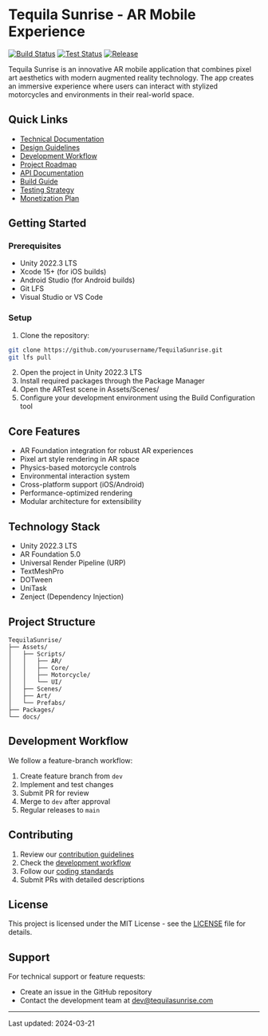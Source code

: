 # Tequila Sunrise - AR Mobile Experience

[![Build Status](https://img.shields.io/badge/build-passing-brightgreen)]()
[![Test Status](https://img.shields.io/badge/tests-passing-brightgreen)]()
[![Release](https://img.shields.io/badge/release-v0.1.0--alpha-blue)]()

Tequila Sunrise is an innovative AR mobile application that combines pixel art aesthetics with modern augmented reality technology. The app creates an immersive experience where users can interact with stylized motorcycles and environments in their real-world space.

## Quick Links
- [Technical Documentation](technical/README.md)
- [Design Guidelines](design/README.md)
- [Development Workflow](workflow/README.md)
- [Project Roadmap](roadmap/README.md)
- [API Documentation](api/README.md)
- [Build Guide](build/README.md)
- [Testing Strategy](testing/README.md)
- [Monetization Plan](monetization/README.md)

## Getting Started

### Prerequisites
- Unity 2022.3 LTS
- Xcode 15+ (for iOS builds)
- Android Studio (for Android builds)
- Git LFS
- Visual Studio or VS Code

### Setup
1. Clone the repository:
```bash
git clone https://github.com/yourusername/TequilaSunrise.git
git lfs pull
```

2. Open the project in Unity 2022.3 LTS
3. Install required packages through the Package Manager
4. Open the ARTest scene in Assets/Scenes/
5. Configure your development environment using the Build Configuration tool

## Core Features
- AR Foundation integration for robust AR experiences
- Pixel art style rendering in AR space
- Physics-based motorcycle controls
- Environmental interaction system
- Cross-platform support (iOS/Android)
- Performance-optimized rendering
- Modular architecture for extensibility

## Technology Stack
- Unity 2022.3 LTS
- AR Foundation 5.0
- Universal Render Pipeline (URP)
- TextMeshPro
- DOTween
- UniTask
- Zenject (Dependency Injection)

## Project Structure
```
TequilaSunrise/
├── Assets/
│   ├── Scripts/
│   │   ├── AR/
│   │   ├── Core/
│   │   ├── Motorcycle/
│   │   └── UI/
│   ├── Scenes/
│   ├── Art/
│   └── Prefabs/
├── Packages/
└── docs/
```

## Development Workflow
We follow a feature-branch workflow:
1. Create feature branch from `dev`
2. Implement and test changes
3. Submit PR for review
4. Merge to `dev` after approval
5. Regular releases to `main`

## Contributing
1. Review our [contribution guidelines](CONTRIBUTING.md)
2. Check the [development workflow](workflow/README.md)
3. Follow our [coding standards](technical/coding-standards.md)
4. Submit PRs with detailed descriptions

## License
This project is licensed under the MIT License - see the [LICENSE](LICENSE) file for details.

## Support
For technical support or feature requests:
- Create an issue in the GitHub repository
- Contact the development team at dev@tequilasunrise.com

---
Last updated: 2024-03-21 
